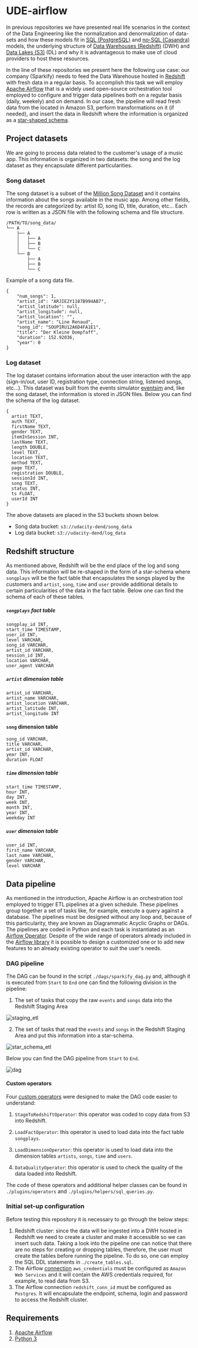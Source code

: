 # UDE-airflow

In previous repositories we have presented real life scenarios in the context of the Data Engineering like the normalization and denormalization of data-sets and how these models fit in [SQL (PostgreSQL)](https://github.com/juferafo/UDE-postgres) and [no-SQL (Casandra)](https://github.com/juferafo/UDE-cassandra) models, the underlying structure of [Data Warehouses (Redshift)](https://github.com/juferafo/UDE-redshift) (DWH) and [Data Lakes (S3)](https://github.com/juferafo/UDE-data-lake) (DL) and why it is advantageous to make use of cloud providers to host these resources. 

In the line of these repositories we present here the following use case: our company (Sparkify) needs to feed the Data Warehouse hosted in [Redshift](https://aws.amazon.com/redshift/?whats-new-cards.sort-by=item.additionalFields.postDateTime&whats-new-cards.sort-order=desc) with fresh data in a regular basis. To accomplish this task we will employ [Apache Airflow](https://airflow.apache.org/) that is a  widely used open-source orchestration tool employed to configure and trigger data pipelines both on a regular basis (daily, weekely) and on demand. In our case, the pipeline will read fresh data from the located in Amazon S3, perform transformations on it (if needed), and insert the data in Redshift where the information is organized as a [star-shaped schema](https://www.guru99.com/star-snowflake-data-warehousing.html). 

## Project datasets

We are going to process data related to the customer's usage of a music app. This information is organized in two datasets: the song and the log dataset as they encapsulate different particularities.

### Song dataset

The song dataset is a subset of the [Million Song Dataset](http://millionsongdataset.com/) and it contains information about the songs available in the music app. Among other fields, the records are categorized by: artist ID, song ID, title, duration, etc... Each row is written as a JSON file with the following schema and file structure.

```
/PATH/TO/song_data/
└── A
    ├── A
    │   ├── A
    │   ├── B
    │   └── C
    └── B
        ├── A
        ├── B
        └── C
```

Example of a song data file.

```
{
    "num_songs": 1, 
    "artist_id": "ARJIE2Y1187B994AB7", 
    "artist_latitude": null,
    "artist_longitude": null,
    "artist_location": "",
    "artist_name": "Line Renaud",
    "song_id": "SOUPIRU12A6D4FA1E1",
    "title": "Der Kleine Dompfaff",
    "duration": 152.92036,
    "year": 0
}
```

### Log dataset

The log dataset contains information about the user interaction with the app (sign-in/out, user ID, registration type, connection string, listened songs, etc...). This dataset was built from the events simulator [eventsim](https://github.com/Interana/eventsim) and, like the song dataset, the information is stored in JSON files. Below you can find the schema of the log dataset.

```
{
  artist TEXT,
  auth TEXT,
  firstName TEXT,
  gender TEXT,
  itemInSession INT,
  lastName TEXT,
  length DOUBLE,
  level TEXT,
  location TEXT,
  method TEXT,
  page TEXT,
  registration DOUBLE,
  sessionId INT,
  song TEXT,
  status INT,
  ts FLOAT,
  userId INT
}
```

The above datasets are placed in the S3 buckets shown below.

* Song data bucket: `s3://udacity-dend/song_data`
* Log data bucket: `s3://udacity-dend/log_data`

## Redshift structure

As mentioned above, Redshift will be the end place of the log and song data. This information will be re-shaped in the form of a star-schema where `songplays` will be the fact table that encapsulates the songs played by the customers and `artist`, `song`, `time` and `user` provide additional details to certain particularities of the data in the fact table. Below one can find the schema of each of these tables.


##### `songplays` fact table

```
songplay_id INT,
start_time TIMESTAMP, 
user_id INT, 
level VARCHAR, 
song_id VARCHAR, 
artist_id VARCHAR, 
session_id INT, 
location VARCHAR, 
user_agent VARCHAR
```

##### `artist` dimension table

```
artist_id VARCHAR,
artist_name VARCHAR,
artist_location VARCHAR,
artist_latitude INT,
artist_longitude INT
```

#### `song` dimension table

```
song_id VARCHAR,
title VARCHAR,
artist_id VARCHAR,
year INT,
duration FLOAT
```

##### `time` dimension table

```
start_time TIMESTAMP,
hour INT,
day INT,
week INT,
month INT,
year INT,
weekday INT
```

##### `user` dimension table

```
user_id INT,
first_name VARCHAR,
last_name VARCHAR,
gender VARCHAR,
level VARCHAR
```

## Data pipeline

As mentioned in the introduction, Apache Airflow is an orchestration tool employed to trigger ETL pipelines at a given schedule. These pipelines group together a set of tasks like, for example, execute a query against a database. The pipelines must be designed without any loop and, because of this particularity, they are known as Diagrammatic Acyclic Graphs or DAGs. The pipelines are coded in Python and each task is instantiated as an [Airflow Operator](https://airflow.apache.org/docs/apache-airflow/stable/howto/operator/index.html). Despite of the wide range of operators already included in the [Airflow library](https://airflow.apache.org/docs/apache-airflow/stable/_api/airflow/operators/index.html) it is possible to design a customized one or to add new features to an already existing operator to suit the user's needs.

### DAG pipeline

The DAG can be found in the script `./dags/sparkify_dag.py` and, although it is executed from `Start` to `End` one can find the following division in the pipeline:

1. The set of tasks that copy the raw `events` and `songs` data into the Redshift Staging Area

![staging_etl](./figs/staging_etl.png)

2. The set of tasks that read the `events` and `songs` in the Redshift Staging Area and put this information into a star-schema.

![star_schema_etl](./figs/start_schema_etl.png)

Below you can find the DAG pipeline from `Start` to `End`.

![dag](./figs/dag.png)

#### Custom operators

Four [custom operators](https://airflow.apache.org/docs/apache-airflow/stable/howto/custom-operator.html) were designed to make the DAG code easier to understand:

1. `StageToRedshiftOperator`: this operator was coded to copy data from S3 into Redshift.

2. `LoadFactOperator`: this operator is used to load data into the fact table `songplays`.

3. `LoadDimensionOperator`: this operator is used to load data into the dimension tables `artists`, `songs`, `time` and `users`.

4. `DataQualityOperator`: this operator is used to check the quality of the data loaded into Redshift.

The code of these operators and additional helper classes can be found in `./plugins/operators` and `./plugins/helpers/sql_queries.py`.

### Initial set-up configuration

Before testing this repository it is necessary to go through the below steps:

1. Redshift cluster: since the data will be ingested into a DWH hosted in Redshift we need to create a cluster and make it accessible so we can insert such data. Taking a look into the pipeline one can notice that there are no steps for creating or dropping tables, therefore, the user must create the tables before running the pipeline. To do so, one can employ the SQL DDL statements in `./create_tables.sql`.
2. The Airflow [connection](https://airflow.apache.org/docs/apache-airflow/stable/howto/connection.html) `aws_credentials` must be configured as `Amazon Web Services` and it will contain the AWS credentials required, for example, to read data from S3.
3. The Airflow connection `redshift_conn_id` must be configured as `Postgres`. It will encapsulate the endpoint, schema, login and password to access the Redshift cluster.

## Requirements

1. [Apache Airflow](https://airflow.apache.org/)
2. [Python 3](https://www.python.org/)
